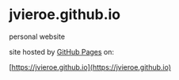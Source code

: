 # jvieroe.github.io
personal website

site hosted by [GitHub Pages](https://pages.github.com) on:

[https://jvieroe.github.io](https://jvieroe.github.io)
